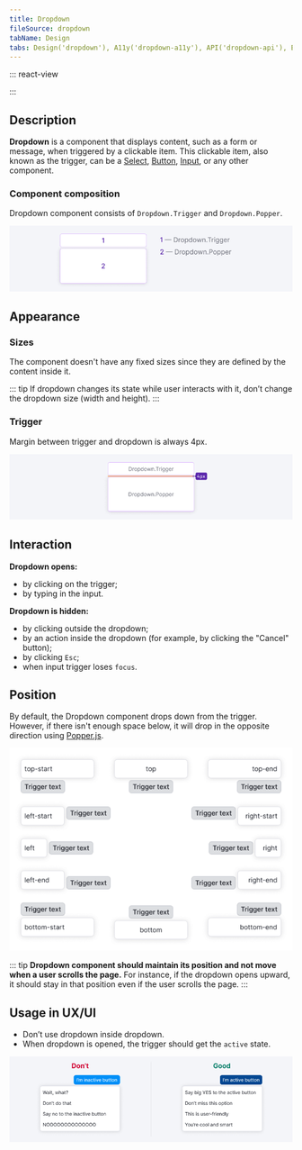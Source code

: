 ```yaml
---
title: Dropdown
fileSource: dropdown
tabName: Design
tabs: Design('dropdown'), A11y('dropdown-a11y'), API('dropdown-api'), Example('dropdown-code'), Changelog('dropdown-changelog')
---
```


::: react-view

<script lang="tsx">
import React from 'react';
import { ButtonTrigger } from '@semcore/ui/base-trigger';
import Dropdown from '@semcore/ui/dropdown';
import PlaygroundGeneration from '@components/PlaygroundGeneration';

const PLACEMENT = [
  'top-start',
  'top',
  'top-end',
  'right-start',
  'right',
  'right-end',
  'bottom-start',
  'bottom',
  'bottom-end',
  'left-start',
  'left',
  'left-end',
];

const App = PlaygroundGeneration((createGroupWidgets) => {
  const { radio, select } = createGroupWidgets('Dropdown');

  const interactive = radio({
    key: 'interactive',
    defaultValue: 'click',
    label: 'Interactive event',
    options: ['hover', 'click', 'focus'],
  });

  const stretch = radio({
    key: 'stretch',
    defaultValue: 'min',
    label: 'Stretch',
    options: ['min', 'fixed'],
  });

  const placement = select({
    key: 'placement',
    defaultValue: 'top',
    label: 'Placement',
    options: PLACEMENT.map((value) => ({
      name: value,
      value,
    })),
  });

  return (
    <Dropdown placement={placement} interaction={interactive} stretch={stretch}>
      <Dropdown.Trigger>
        <ButtonTrigger>Trigger</ButtonTrigger>
      </Dropdown.Trigger>
      <Dropdown.Popper>Hello there! I'm Dropdown's content</Dropdown.Popper>
    </Dropdown>
  );
});
</script>

:::

## Description

**Dropdown** is a component that displays content, such as a form or message, when triggered by a clickable item. This clickable item, also known as the trigger, can be a [Select](/components/select/select), [Button](/components/button/button), [Input](/components/input/input), or any other component.

### Component composition

Dropdown component consists of `Dropdown.Trigger` and `Dropdown.Popper`.

![](static/dropdown-scheme.png)

## Appearance

### Sizes

The component doesn't have any fixed sizes since they are defined by the content inside it.

::: tip
If dropdown changes its state while user interacts with it, don’t change the dropdown size (width and height).
:::

### Trigger

Margin between trigger and dropdown is always 4px.

![](static/trigger-dropdown-scheme.png)

## Interaction

**Dropdown opens:**

- by clicking on the trigger;
- by typing in the input.

**Dropdown is hidden:**

- by clicking outside the dropdown;
- by an action inside the dropdown (for example, by clicking the "Cancel" button);
- by clicking `Esc`;
- when input trigger loses `focus`.

## Position

By default, the Dropdown component drops down from the trigger. However, if there isn't enough space below, it will drop in the opposite direction using [Popper.js](https://popper.js.org/).

![All possible positions for Dropdown component based on Popper.js properties clockwise: top-start, top, top-end, right-start, right, right-end, bottom-end, bottom, bottom-start, left-end, left, left-start.](static/dropdown-directions.png)

::: tip
**Dropdown component should maintain its position and not move when a user scrolls the page.** For instance, if the dropdown opens upward, it should stay in that position even if the user scrolls the page.
:::

## Usage in UX/UI

- Don’t use dropdown inside dropdown.
- When dropdown is opened, the trigger should get the `active` state.

![](static/dropdown-trigger-yes-no.png)

